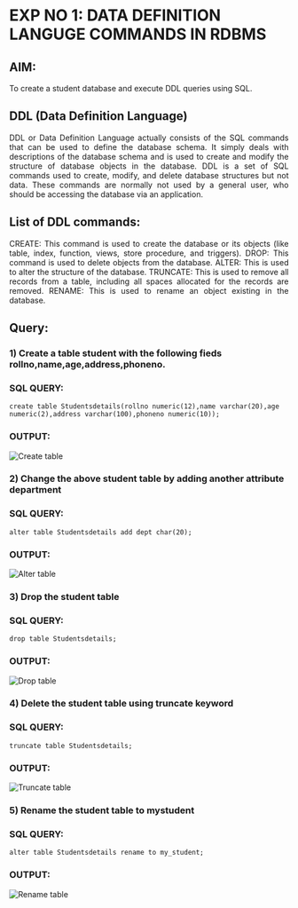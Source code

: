 # EXP NO 1: DATA DEFINITION LANGUGE COMMANDS IN RDBMS

## AIM:
To create a student database and execute DDL queries using SQL.


## DDL (Data Definition Language)
<div align="justify">
DDL or Data Definition Language actually consists of the SQL commands that can be used to define the database schema. It simply deals with descriptions of the database schema and is used to create and modify the structure of database objects in the database. DDL is a set of SQL commands used to create, modify, and delete database structures but not data. These commands are normally not used by a general user, who should be accessing the database via an application.
</div>
 
## List of DDL commands: 
<div align="justify">
CREATE: This command is used to create the database or its objects (like table, index, function, views, store procedure, and triggers).
DROP: This command is used to delete objects from the database.
ALTER: This is used to alter the structure of the database.
TRUNCATE: This is used to remove all records from a table, including all spaces allocated for the records are removed.
RENAME: This is used to rename an object existing in the database.
</div>

## Query:
### 1) Create a table student with the following fieds rollno,name,age,address,phoneno.

### SQL QUERY: 
```
create table Studentsdetails(rollno numeric(12),name varchar(20),age numeric(2),address varchar(100),phoneno numeric(10));
```


### OUTPUT:
![Create table](https://github.com/Jeevapriya14/F2_DBMS/assets/121003043/5309e192-aa2c-458e-a94e-c4274deee6e1)



### 2) Change the above student table by adding another attribute department

### SQL QUERY: 
```
alter table Studentsdetails add dept char(20);
```
### OUTPUT:
![Alter table](https://github.com/Jeevapriya14/F2_DBMS/assets/121003043/ed2e752f-7aa7-4e74-b201-9e583613a692)


### 3) Drop the student table
 
### SQL QUERY: 
```
drop table Studentsdetails;
```
### OUTPUT:
![Drop table](https://github.com/Jeevapriya14/F2_DBMS/assets/121003043/d6c40d0f-ca23-4f91-8ddd-65d5df285516)

### 4) Delete the student table using truncate keyword

### SQL QUERY: 
```
truncate table Studentsdetails;
```

### OUTPUT:
![Truncate table](https://github.com/Jeevapriya14/F2_DBMS/assets/121003043/af285f67-4c27-4048-98be-2afd893af907)


### 5) Rename the student table to mystudent

### SQL QUERY: 
```
alter table Studentsdetails rename to my_student;
```

### OUTPUT:
![Rename table](https://github.com/Jeevapriya14/F2_DBMS/assets/121003043/61cb9cc2-1352-4cf7-a508-94eadfc06a39)
